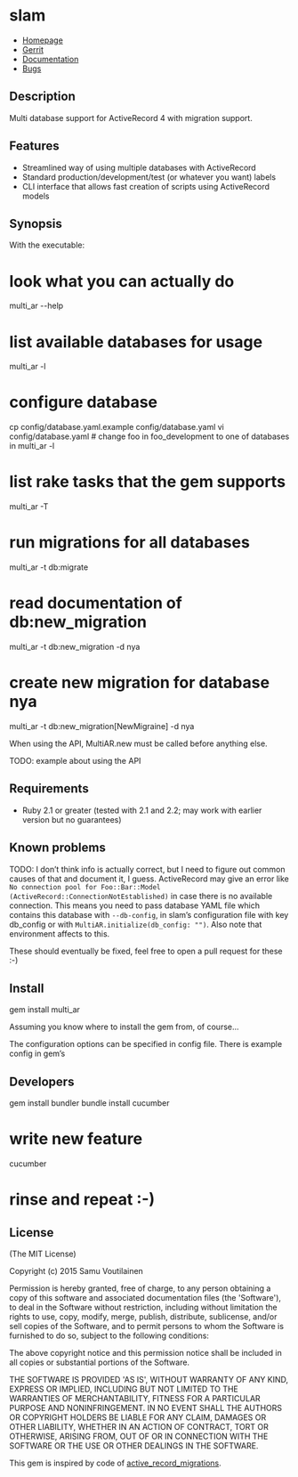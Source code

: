 slam
====

- [Homepage](TODO)
- [Gerrit](TODO)
- [Documentation](TODO)
- [Bugs](TODO)

Description
-----------

Multi database support for ActiveRecord 4 with migration support.

Features
-----------------

- Streamlined way of using multiple databases with ActiveRecord
- Standard production/development/test (or whatever you want) labels
- CLI interface that allows fast creation of scripts using ActiveRecord models

Synopsis
--------

With the executable:

  # look what you can actually do
  multi_ar --help
  # list available databases for usage
  multi_ar -l
  # configure database
  cp config/database.yaml.example config/database.yaml
  vi config/database.yaml # change foo in foo_development to one of databases in multi_ar -l
  # list rake tasks that the gem supports
  multi_ar -T
  # run migrations for all databases
  multi_ar -t db:migrate
  # read documentation of db:new_migration
  multi_ar -t db:new_migration -d nya
  # create new migration for database nya
  multi_ar -t db:new_migration[NewMigraine] -d nya

When using the API, MultiAR.new must be called before anything else.

TODO: example about using the API

Requirements
------------

* Ruby 2.1 or greater (tested with 2.1 and 2.2; may work with earlier version but no guarantees)

Known problems
--------------

TODO: I don’t think info is actually correct, but I need to figure out common causes of that and document it, I guess.
ActiveRecord may give an error like `No connection pool for Foo::Bar::Model (ActiveRecord::ConnectionNotEstablished)`
in case there is no available connection. This means you need to pass database YAML file which contains this database
with `--db-config`, in slam’s configuration file with key db_config or with `MultiAR.initialize(db_config: "")`.
Also note that environment affects to this.

These should eventually be fixed, feel free to open a pull request for these :-)

Install
-------

  gem install multi_ar

Assuming you know where to install the gem from, of course...

The configuration options can be specified in config file. There is example config in gem’s

Developers
----------

  gem install bundler
  bundle install
  cucumber
  # write new feature
  cucumber
  # rinse and repeat :-)

License
-------

(The MIT License)

Copyright (c) 2015 Samu Voutilainen

Permission is hereby granted, free of charge, to any person obtaining
a copy of this software and associated documentation files (the
'Software'), to deal in the Software without restriction, including
without limitation the rights to use, copy, modify, merge, publish,
distribute, sublicense, and/or sell copies of the Software, and to
permit persons to whom the Software is furnished to do so, subject to
the following conditions:

The above copyright notice and this permission notice shall be
included in all copies or substantial portions of the Software.

THE SOFTWARE IS PROVIDED 'AS IS', WITHOUT WARRANTY OF ANY KIND,
EXPRESS OR IMPLIED, INCLUDING BUT NOT LIMITED TO THE WARRANTIES OF
MERCHANTABILITY, FITNESS FOR A PARTICULAR PURPOSE AND NONINFRINGEMENT.
IN NO EVENT SHALL THE AUTHORS OR COPYRIGHT HOLDERS BE LIABLE FOR ANY
CLAIM, DAMAGES OR OTHER LIABILITY, WHETHER IN AN ACTION OF CONTRACT,
TORT OR OTHERWISE, ARISING FROM, OUT OF OR IN CONNECTION WITH THE
SOFTWARE OR THE USE OR OTHER DEALINGS IN THE SOFTWARE.

This gem is inspired by code of [active_record_migrations](://github.com/rosenfeld/active_record_migrations).


